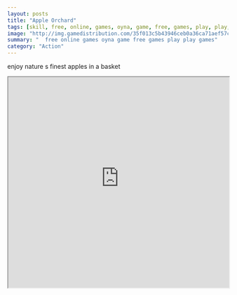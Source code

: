 ```yaml
---
layout: posts
title: "Apple Orchard"
tags: [skill, free, online, games, oyna, game, free, games, play, play, games]
image: "http://img.gamedistribution.com/35f013c5b43946ceb0a36ca71aef57c9.jpg"
summary: "  free online games oyna game free games play play games"
category: "Action"
---
```


enjoy nature s finest apples in a basket

<iframe width="100%" height="480px;" src="http://flash.gamedistribution.com?game=35f013c5b43946ceb0a36ca71aef57c9"></iframe>